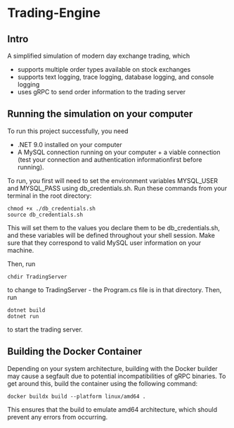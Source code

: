# Trading-Engine

## Intro

A simplified simulation of modern day exchange trading, which 

- supports multiple order types available on stock exchanges
- supports text logging, trace logging, database logging, and console logging
- uses gRPC to send order information to the trading server

## Running the simulation on your computer

To run this project successfully, you need

- .NET 9.0 installed on your computer
- A MySQL connection running on your computer + a viable connection (test your connection and authentication informationfirst before running).

To run, you first will need to set the environment variables MYSQL_USER and MYSQL_PASS using db_credentials.sh. Run these commands from your terminal in the root directory:

```
chmod +x ./db_credentials.sh
source db_credentials.sh
```

This will set them to the values you declare them to be db_credentials.sh, and these variables will be defined throughout your shell session. Make sure that they correspond to valid MySQL user information on your machine. 

Then, run 
```
chdir TradingServer
```
to change to TradingServer - the Program.cs file is in that directory. Then, run

```
dotnet build
dotnet run
```

to start the trading server. 

## Building the Docker Container

Depending on your system architecture, building with the Docker builder may cause a segfault due to potential incompatibilities of gRPC binaries. To get around this, build the container using the following command:

```
docker buildx build --platform linux/amd64 .
```

This ensures that the build to emulate amd64 architecture, which should prevent any errors from occurring.